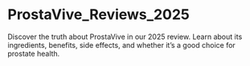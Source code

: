 # ProstaVive_Reviews_2025
Discover the truth about ProstaVive in our 2025 review. Learn about its ingredients, benefits, side effects, and whether it’s a good choice for prostate health.
